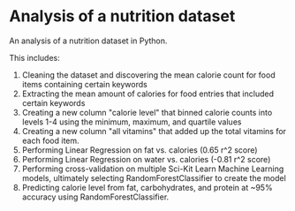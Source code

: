 
# Analysis of a nutrition dataset
An analysis of a nutrition dataset in Python. 

This includes:

1) Cleaning the dataset and discovering the mean calorie count for food items containing certain keywords
2) Extracting the mean amount of calories for food entries that included certain keywords
3) Creating a new column "calorie level" that binned calorie counts into levels 1-4 using the minimum, maximum, and quartile values
4) Creating a new column "all vitamins" that added up the total vitamins for each food item.
5) Performing Linear Regression on fat vs. calories (0.65 r^2 score)
6) Performing Linear Regression on water vs. calories (-0.81 r^2 score)
7) Performing cross-validation on multiple Sci-Kit Learn Machine Learning models, ultimately selecting RandomForestClassifier to create the model
8) Predicting calorie level from fat, carbohydrates, and protein at ~95% accuracy using RandomForestClassifier.

